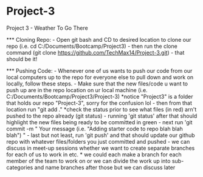 # Project-3
Project 3 - Weather To Go There

*** Cloning Repo:
        - Open git bash and CD to desired location to clone our repo (i.e. cd C:/Documents/Bootcamp/Project3)
        - then run the clone command (git clone https://github.com/TechMax14/Project-3.git)
        - that should be it!

*** Pushing Code:
        - Whenever one of us wants to push our code from our local computers up to the repo for everyone else to pull down and work on locally, follow these steps.
        - Make sure that the new files/code u want to push up are in the repo location on ur local machine (i.e. C:/Documents/Bootcamp/Project3/Project-3) 
                  *notice "Project3" is a folder that holds our repo "Project-3", sorry for the confusion lol
        - then from that location run "git add ."
                  *check the status prior to see what files (in red) arn't pushed to the repo already (git status)
        - running 'git status' after that should highlight the new files being ready to be committed in green
        - next run 'git commit -m " Your message (i.e. "Adding starter code to repo blah blah blah") "
        - last but not least, run 'git push' and that should update our github repo with whatever files/folders you just committed and pushed 
        - we can discuss in meet-up sessions whether we want to create separate branches for each of us to work in etc. 
                  * we could each make a branch for each member of the team to work on or we can divide the work up into sub-categories and name branches after those but we can discuss later

        
